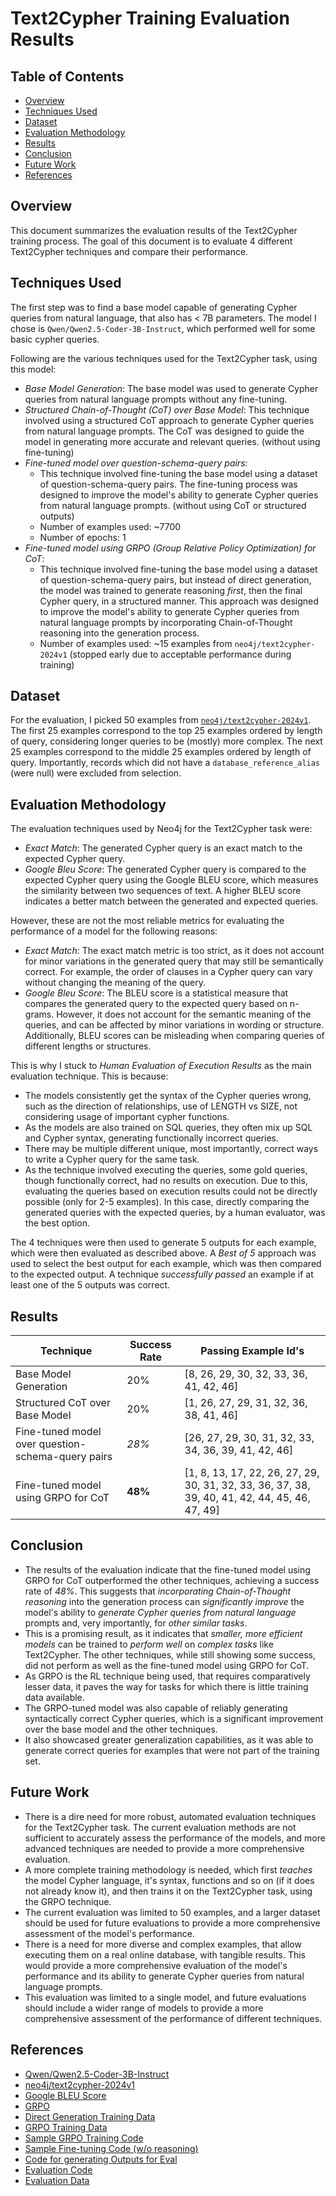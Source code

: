 # Text2Cypher Training Evaluation Results

## Table of Contents

- [Overview](#overview)
- [Techniques Used](#techniques-used)
- [Dataset](#dataset)
- [Evaluation Methodology](#evaluation-methodology)
- [Results](#results)
- [Conclusion](#conclusion)
- [Future Work](#future-work)
- [References](#references)

## Overview

This document summarizes the evaluation results of the Text2Cypher training process. The goal of this document is to evaluate 4 different Text2Cypher techniques and compare their performance.

## Techniques Used

The first step was to find a base model capable of generating Cypher queries from natural language, that also has < 7B parameters. The model I chose is `Qwen/Qwen2.5-Coder-3B-Instruct`, which performed well for some basic cypher queries.

Following are the various techniques used for the Text2Cypher task, using this model:

- *Base Model Generation*: The base model was used to generate Cypher queries from natural language prompts without any fine-tuning.
- *Structured Chain-of-Thought (CoT) over Base Model*: This technique involved using a structured CoT approach to generate Cypher queries from natural language prompts. The CoT was designed to guide the model in generating more accurate and relevant queries. (without using fine-tuning)
- *Fine-tuned model over question-schema-query pairs*: 
    - This technique involved fine-tuning the base model using a dataset of question-schema-query pairs. The fine-tuning process was designed to improve the model's ability to generate Cypher queries from natural language prompts. (without using CoT or structured outputs)
    - Number of examples used: ~7700
    - Number of epochs: 1
- *Fine-tuned model using GRPO (Group Relative Policy Optimization) for CoT*: 
    - This technique involved fine-tuning the base model using a dataset of question-schema-query pairs, but instead of direct generation, the model was trained to generate reasoning *first*, then the final Cypher query, in a structured manner. This approach was designed to improve the model's ability to generate Cypher queries from natural language prompts by incorporating Chain-of-Thought reasoning into the generation process.
    - Number of examples used: ~15 examples from `neo4j/text2cypher-2024v1` (stopped early due to acceptable performance during training)

## Dataset

For the evaluation, I picked 50 examples from [`neo4j/text2cypher-2024v1`](https://huggingface.co/datasets/neo4j/text2cypher-2024v1). The first 25 examples correspond to the top 25 examples ordered by length of query, considering longer queries to be (mostly) more complex. The next 25 examples correspond to the middle 25 examples ordered by length of query. Importantly, records which did not have a `database_reference_alias` (were null) were excluded from selection.

## Evaluation Methodology

The evaluation techniques used by Neo4j for the Text2Cypher task were:

- *Exact Match*: The generated Cypher query is an exact match to the expected Cypher query.
- *Google Bleu Score*: The generated Cypher query is compared to the expected Cypher query using the Google BLEU score, which measures the similarity between two sequences of text. A higher BLEU score indicates a better match between the generated and expected queries.

However, these are not the most reliable metrics for evaluating the performance of a model for the following reasons:

- *Exact Match*: The exact match metric is too strict, as it does not account for minor variations in the generated query that may still be semantically correct. For example, the order of clauses in a Cypher query can vary without changing the meaning of the query.
- *Google Bleu Score*: The BLEU score is a statistical measure that compares the generated query to the expected query based on n-grams. However, it does not account for the semantic meaning of the queries, and can be affected by minor variations in wording or structure. Additionally, BLEU scores can be misleading when comparing queries of different lengths or structures.

This is why I stuck to *Human Evaluation of Execution Results* as the main evaluation technique. This is because:

- The models consistently get the syntax of the Cypher queries wrong, such as the direction of relationships, use of LENGTH vs SIZE, not considering usage of important cypher functions.
- As the models are also trained on SQL queries, they often mix up SQL and Cypher syntax, generating functionally incorrect queries.
- There may be multiple different unique, most importantly, correct ways to write a Cypher query for the same task. 
- As the technique involved executing the queries, some gold queries, though functionally correct, had no results on execution. Due to this, evaluating the queries based on execution results could not be directly possible (only for 2-5 examples). In this case, directly comparing the generated queries with the expected queries, by a human evaluator, was the best option.

The 4 techniques were then used to generate 5 outputs for each example, which were then evaluated as described above. A *Best of 5* approach was used to select the best output for each example, which was then compared to the expected output. A technique *successfully passed* an example if at least one of the 5 outputs was correct. 

## Results

| Technique | Success Rate | Passing Example Id's |
|-----------|--------------|----------------------|
| Base Model Generation | 20% | [8, 26, 29, 30, 32, 33, 36, 41, 42, 46] |
| Structured CoT over Base Model | 20% | [1, 26, 27, 29, 31, 32, 36, 38, 41, 46] |
| Fine-tuned model over question-schema-query pairs | *28%* | [26, 27, 29, 30, 31, 32, 33, 34, 36, 39, 41, 42, 46] |
| Fine-tuned model using GRPO for CoT | **48%** | [1, 8, 13, 17, 22, 26, 27, 29, 30, 31, 32, 33, 36, 37, 38, 39, 40, 41, 42, 44, 45, 46, 47, 49] |

## Conclusion

- The results of the evaluation indicate that the fine-tuned model using GRPO for CoT outperformed the other techniques, achieving a success rate of *48%*. This suggests that *incorporating Chain-of-Thought reasoning* into the generation process can *significantly improve* the model's ability to *generate Cypher queries from natural language* prompts and, very importantly, for *other similar tasks*.
- This is a promising result, as it indicates that *smaller, more efficient models* can be trained to *perform well* on *complex tasks* like Text2Cypher. The other techniques, while still showing some success, did not perform as well as the fine-tuned model using GRPO for CoT.
- As GRPO is the RL technique being used, that requires comparatively lesser data, it paves the way for tasks for which there is little training data available. 
- The GRPO-tuned model was also capable of reliably generating syntactically correct Cypher queries, which is a significant improvement over the base model and the other techniques.
- It also showcased greater generalization capabilities, as it was able to generate correct queries for examples that were not part of the training set.

## Future Work

- There is a dire need for more robust, automated evaluation techniques for the Text2Cypher task. The current evaluation methods are not sufficient to accurately assess the performance of the models, and more advanced techniques are needed to provide a more comprehensive evaluation.
- A more complete training methodology is needed, which first *teaches* the model Cypher language, it's syntax, functions and so on (if it does not already know it), and then trains it on the Text2Cypher task, using the GRPO technique.
- The current evaluation was limited to 50 examples, and a larger dataset should be used for future evaluations to provide a more comprehensive assessment of the model's performance.
- There is a need for more diverse and complex examples, that allow executing them on a real online database, with tangible results. This would provide a more comprehensive evaluation of the model's performance and its ability to generate Cypher queries from natural language prompts.
- This evaluation was limited to a single model, and future evaluations should include a wider range of models to provide a more comprehensive assessment of the performance of different techniques.

## References

- [Qwen/Qwen2.5-Coder-3B-Instruct](https://huggingface.co/Qwen/Qwen2.5-Coder-3B-Instruct)
- [neo4j/text2cypher-2024v1](https://huggingface.co/datasets/neo4j/text2cypher-2024v1)
- [Google BLEU Score](https://en.wikipedia.org/wiki/BLEU)
- [GRPO](https://arxiv.org/abs/2402.03300)
- [Direct Generation Training Data](https://huggingface.co/datasets/tomasonjo/text2cypher-gpt4o-clean)
- [GRPO Training Data](https://huggingface.co/datasets/tomasonjo/text2cypher-gpt4o-rl)
- [Sample GRPO Training Code](https://colab.research.google.com/drive/1hRIql1PnPf2mN52_aPUbaQ9S0vFpdCdh?usp=sharing)
- [Sample Fine-tuning Code (w/o reasoning)](https://www.kaggle.com/code/gurveersinghvirk/sft-text2cypher)
- [Code for generating Outputs for Eval](https://www.kaggle.com/code/gurveersinghvirk/text2cypher-eval)
- [Evaluation Code](https://colab.research.google.com/drive/1iLrkwKRncWuBl9_WM9Fw5fJG8FVI7Cpp?usp=sharing)
- [Evaluation Data](https://huggingface.co/datasets/Gurveer05/text2cypher-small/tree/90597dd368ae626241f093919ac81e05a4a9147f)